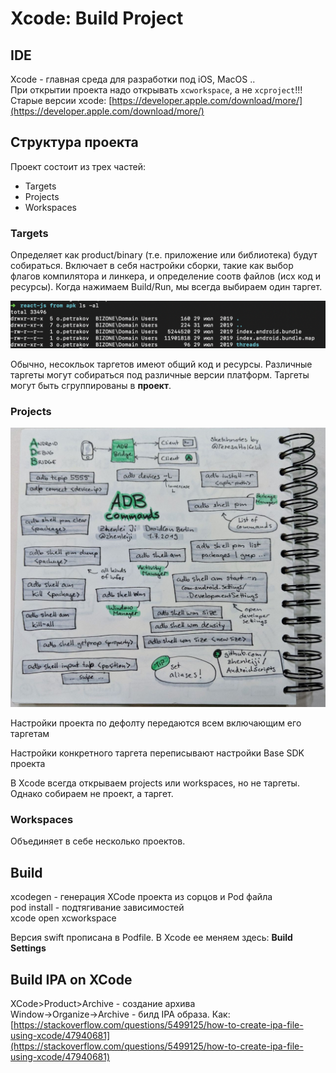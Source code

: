 # Xcode: Build Project

## IDE

Xcode - главная среда для разработки под iOS, MacOS ..  
При открытии проекта надо открывать `xcworkspace`, а не `xcproject`!!!  
Старые версии xcode: [https://developer.apple.com/download/more/](https://developer.apple.com/download/more/)

## Структура проекта

Проект состоит из трех частей:

* Targets
* Projects
* Workspaces

### Targets

Определяет как product/binary \(т.е. приложение или библиотека\) будут собираться. Включает в себя настройки сборки, такие как выбор флагов компилятора и линкера, и определение соотв файлов \(исх код и ресурсы\). Когда нажимаем Build/Run, мы всегда выбираем один таргет.

![&#x413;&#x434;&#x435; &#x442;&#x430;&#x440;&#x433;&#x435;&#x442;&#x44B; &#x43F;&#x435;&#x440;&#x435;&#x447;&#x438;&#x441;&#x43B;&#x44F;&#x44E;&#x442;&#x441;&#x44F;](../../.gitbook/assets/izobrazhenie%20%282%29.png)

Обычно, несокльок таргетов имеют общий код и ресурсы. Различные таргеты могут собираться под различные версии платформ. Таргеты могут быть сгруппированы в **проект**.

### Projects

![](../../.gitbook/assets/izobrazhenie%20%283%29.png)

Настройки проекта по дефолту передаются всем включающим его таргетам

Настройки конкретного таргета переписывают настройки Base SDK проекта

В Xcode всегда открываем projects или workspaces, но не таргеты. Однако собираем не проект, а таргет.

### Workspaces

Объединяет в себе несколько проектов.

## Build

xcodegen - генерация XCode проекта из сорцов и Pod файла  
pod install - подтягивание зависимостей    
xcode open xcworkspace

Версия swift прописана в Podfile. В Xcode ее меняем здесь: **Build Settings**

## Build IPA on XCode

XCode&gt;Product&gt;Archive - создание архива  
Window-&gt;Organize-&gt;Archive - билд IPA образа. Как: [https://stackoverflow.com/questions/5499125/how-to-create-ipa-file-using-xcode/47940681](https://stackoverflow.com/questions/5499125/how-to-create-ipa-file-using-xcode/47940681)



